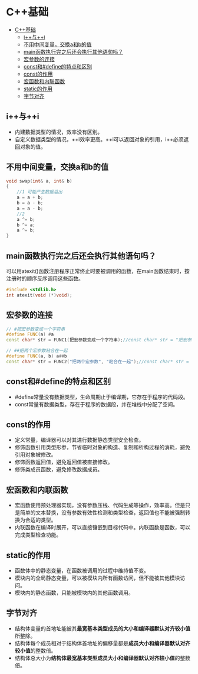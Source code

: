 # C++基础

- [C++基础](#c基础)
  - [i++与++i](#i与i)
  - [不用中间变量，交换a和b的值](#不用中间变量交换a和b的值)
  - [main函数执行完之后还会执行其他语句吗？](#main函数执行完之后还会执行其他语句吗)
  - [宏参数的连接](#宏参数的连接)
  - [const和#define的特点和区别](#const和define的特点和区别)
  - [const的作用](#const的作用)
  - [宏函数和内联函数](#宏函数和内联函数)
  - [static的作用](#static的作用)
  - [字节对齐](#字节对齐)

## i++与++i

- 内建数据类型的情况，效率没有区别。
- 自定义数据类型的情况，++i效率更高。++i可以返回对象的引用，i++必须返回对象的值。

## 不用中间变量，交换a和b的值

```C++
void swap(int& a, int& b)
{
    //1 可能产生数据溢出
    a = a + b;
    b = a - b;
    a = a - b;
    //2
    a ^= b;
    b ^= a;
    a ^= b;
}
```

## main函数执行完之后还会执行其他语句吗？

可以用atexit()函数注册程序正常终止时要被调用的函数，在main函数结束时，按注册时的顺序反序调用这些函数。

```C++
#include <stdlib.h>
int atexit(void (*)void);
```

## 宏参数的连接

```C++
// #把宏参数变成一个字符串
#define FUNC(a) #a
const char* str = FUNC1(把宏参数变成一个字符串);//const char* str = "把宏参数变成一个字符串";

// ##把两个宏参数粘合在一起
#define FUNC(a, b) a##b
const char* str = FUNC2("把两个宏参数", "粘合在一起");//const char* str = "把两个宏参数""粘合在一起";
```

## const和#define的特点和区别

- #define常量没有数据类型，生命周期止于编译期，它存在于程序的代码段。
- const常量有数据类型，存在于程序的数据段，并在堆栈中分配了空间。

## const的作用

- 定义常量，编译器可以对其进行数据静态类型安全检查。
- 修饰函数引用类型形参，节省临时对象的构造、复制和析构过程的消耗，避免引用对象被修改。
- 修饰函数返回值，避免返回值被直接修改。
- 修饰类成员函数，避免修改数据成员。

## 宏函数和内联函数

- 宏函数使用预处理器实现，没有参数压栈、代码生成等操作，效率高。但是只是简单的文本替换，没有参数有效性检测和类型检查，返回值也不能被强制转换为合适的类型。
- 内联函数在编译时展开，可以直接镶嵌到目标代码中。内联函数是函数，可以完成类型检查功能。

## static的作用

- 函数体中的静态变量，在函数被调用的过程中维持值不变。
- 模块内的全局静态变量，可以被模块内所有函数访问，但不能被其他模块访问。
- 模块内的静态函数，只能被模块内的其他函数调用。

## 字节对齐

- 结构体变量的首地址能被其**最宽基本类型成员的大小和编译器默认对齐较小值**所整除。
- 结构体每个成员相对于结构体首地址的偏移量都是**成员大小和编译器默认对齐较小值**的整数倍。
- 结构体总大小为**结构体最宽基本类型成员大小和编译器默认对齐较小值**的整数倍。